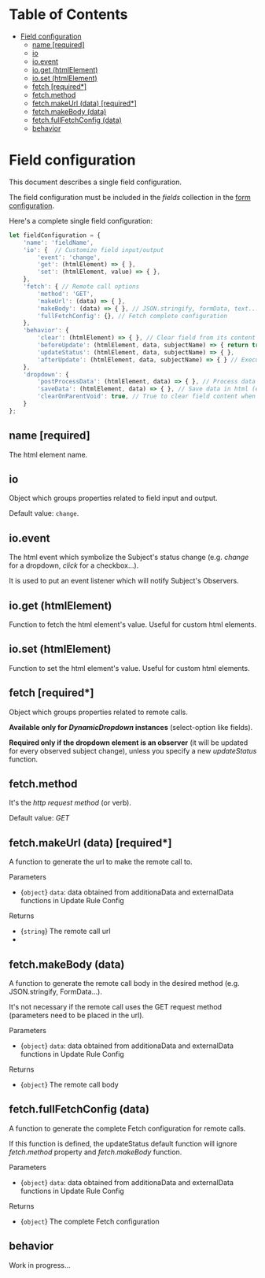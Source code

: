 # Table of Contents <!-- omit in toc -->
- [Field configuration](#field-configuration)
  - [name [required]](#name-required)
  - [io](#io)
  - [io.event](#ioevent)
  - [io.get (htmlElement)](#ioget-htmlelement)
  - [io.set (htmlElement)](#ioset-htmlelement)
  - [fetch [required*]](#fetch-required)
  - [fetch.method](#fetchmethod)
  - [fetch.makeUrl (data) [required*]](#fetchmakeurl-data-required)
  - [fetch.makeBody (data)](#fetchmakebody-data)
  - [fetch.fullFetchConfig (data)](#fetchfullfetchconfig-data)
  - [behavior](#behavior)

# Field configuration
This document describes a single field configuration.

The field configuration must be included in the *fields* collection in the [form configuration](./form-configuration.md).

Here's a complete single field configuration:

```javascript
let fieldConfiguration = {
    'name': 'fieldName',
    'io': {  // Customize field input/output
        'event': 'change',
        'get': (htmlElement) => { },
        'set': (htmlElement, value) => { },
    },
    'fetch': { // Remote call options
        'method': 'GET',
        'makeUrl': (data) => { },
        'makeBody': (data) => { }, // JSON.stringify, formData, text...
        'fullFetchConfig': {}, // Fetch complete configuration
    },
    'behavior': {
        'clear': (htmlElement) => { }, // Clear field from its content
        'beforeUpdate': (htmlElement, data, subjectName) => { return true; }, // Executed before the remote call. Return false to block the update
        'updateStatus': (htmlElement, data, subjectName) => { },
        'afterUpdate': (htmlElement, data, subjectName) => { } // Executed after the remote call
    },
    'dropdown': {
        'postProcessData': (htmlElement, data) => { }, // Process data retrieved by remote call
        'saveData': (htmlElement, data) => { }, // Save data in html (es: <option value="value">'text'</option>)
        'clearOnParentVoid': true, // True to clear field content when subject is void; false to trigger a remote call
    }
};
```

## name [required]
The html element name.

## io
Object which groups properties related to field input and output.

Default value: `change`.

## io.event
The html event which symbolize the Subject's status change (e.g. *change* for a dropdown, *click* for a checkbox...).

It is used to put an event listener which will notify Subject's Observers.

## io.get (htmlElement)
Function to fetch the html element's value. Useful for custom html elements.

## io.set (htmlElement)
Function to set the html element's value. Useful for custom html elements.

## fetch [required*]
Object which groups properties related to remote calls.

**Available only for *DynamicDropdown* instances** (select-option like fields).

**Required only if the dropdown element is an observer** (it will be updated for every observed subject change), unless you specify a new *updateStatus* function.

## fetch.method
It's the *http request method* (or verb).

Default value: *GET*

## fetch.makeUrl (data) [required*]
A function to generate the url to make the remote call to.

Parameters
- {`object`} `data`: data obtained from additionaData and externalData functions in Update Rule Config

Returns
- {`string`} The remote call url
-
## fetch.makeBody (data)
A function to generate the remote call body in the desired method (e.g. JSON.stringify, FormData...).

It's not necessary if the remote call uses the GET request method (parameters need to be placed in the url).

Parameters
- {`object`} `data`: data obtained from additionaData and externalData functions in Update Rule Config

Returns
- {`object`} The remote call body

## fetch.fullFetchConfig (data)
A function to generate the complete Fetch configuration for remote calls.

If this function is defined, the updateStatus default function will ignore *fetch.method* property and *fetch.makeBody* function.

Parameters
- {`object`} `data`: data obtained from additionaData and externalData functions in Update Rule Config

Returns
- {`object`} The complete Fetch configuration

## behavior
Work in progress...
<!-- ## ext [optional] -->
